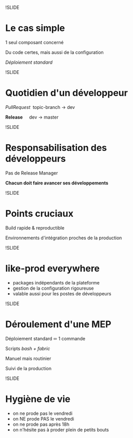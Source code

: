 !SLIDE
# Le cas simple

1 seul composant concerné

Du code certes, mais aussi de la configuration

*Déploiement standard*


!SLIDE
# Quotidien d'un développeur

*PullRequest*   topic-branch → dev

**Release**        dev → master


!SLIDE
# Responsabilisation des développeurs

Pas de Release Manager

**Chacun doit faire avancer ses développements**


!SLIDE
# Points cruciaux

Build rapide & reproductible

Environnements d'intégration proches de la production


!SLIDE
# like-prod everywhere

- packages indépendants de la plateforme
- gestion de la configuration rigoureuse
- valable aussi pour les postes de développeurs


!SLIDE
# Déroulement d'une MEP

Déploiement standard ⬄ 1 commande

Scripts *bash + fabric*

Manuel mais routinier

Suivi de la production


!SLIDE
# Hygiène de vie

- on ne prode pas le vendredi
- on NE prode PAS le vendredi
- on ne prode pas après 18h
- on n'hésite pas à proder plein de petits bouts
